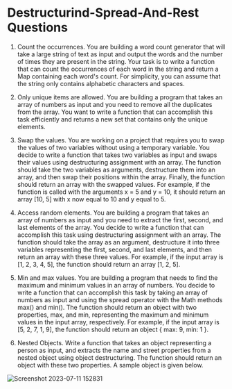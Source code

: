 # Destructurind-Spread-And-Rest Questions
1. Count the occurrences.
You are building a word count generator that will take a large string of text as input and output the words and
the number of times they are present in the string. Your task is to write a function that can count the
occurrences of each word in the string and return a Map containing each word's count. For simplicity, you can
assume that the string only contains alphabetic characters and spaces.

3. Only unique items are allowed.
You are building a program that takes an array of numbers as input and you need to remove all the duplicates
from the array. You want to write a function that can accomplish this task efficiently and returns a new set that
contains only the unique elements.

5. Swap the values.
You are working on a project that requires you to swap the values of two variables without using a temporary
variable. You decide to write a function that takes two variables as input and swaps their values using
destructuring assignment with an array. The function should take the two variables as arguments, destructure
them into an array, and then swap their positions within the array. Finally, the function should return an array
with the swapped values. For example, if the function is called with the arguments x = 5 and y = 10, it should
return an array [10, 5] with x now equal to 10 and y equal to 5.

7. Access random elements.
You are building a program that takes an array of numbers as input and you need to extract the first, second,
and last elements of the array. You decide to write a function that can accomplish this task using destructuring
assignment with an array. The function should take the array as an argument, destructure it into three variables
representing the first, second, and last elements, and then return an array with these three values. For example,
if the input array is [1, 2, 3, 4, 5], the function should return an array [1, 2, 5].

9. Min and max values.
You are building a program that needs to find the maximum and minimum values in an array of numbers. You
decide to write a function that can accomplish this task by taking an array of numbers as input and using the
spread operator with the Math methods max() and min(). The function should return an object with two
properties, max, and min, representing the maximum and minimum values in the input array, respectively. For
example, if the input array is [5, 2, 7, 1, 9], the function should return an object { max: 9, min: 1 }.

11. Nested Objects.
Write a function that takes an object representing a person as input, and extracts the name and street
properties from a nested object using object destructuring. The function should return an object with these two
properties. A sample object is given below.

![Screenshot 2023-07-11 152831](https://github.com/rick7890/Destructurind-Spread-And-Rest/assets/103872207/9ed16cad-c269-4b84-b8eb-c55c2ee544cb)
